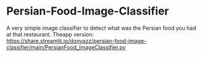 # Persian-Food-Image-Classifier
A very simple image classifier to detect what was the Persian food you had at that restaurant. Theapp version: 
https://share.streamlit.io/donyazz/persian-food-image-classifier/main/PersianFood_ImageClassifier.py
